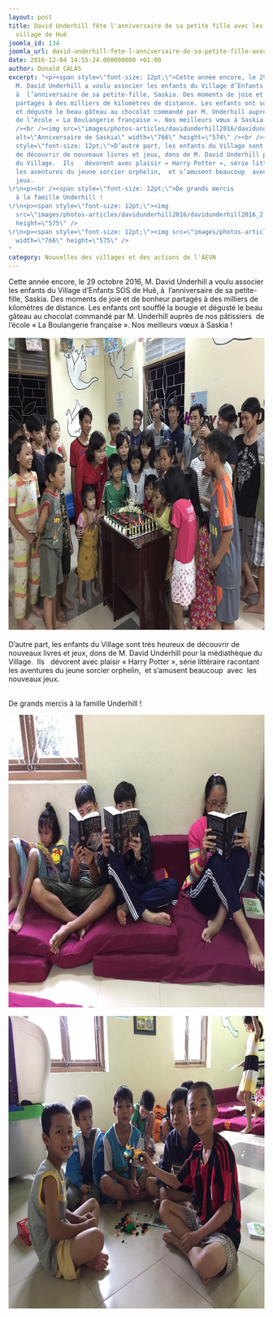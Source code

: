 ```yaml
---
layout: post
title: David Underhill fête l'anniversaire de sa petite fille avec les enfants du
  village de Huê
joomla_id: 134
joomla_url: david-underhill-fete-l-anniversaire-de-sa-petite-fille-avec-les-enfants-du-village-de-hue
date: 2016-12-04 14:55:24.000000000 +01:00
author: Donald CALAS
excerpt: "<p><span style=\"font-size: 12pt;\">Cette année encore, le 29 octobre 2016,
  M. David Underhill a voulu associer les enfants du Village d’Enfants SOS de Huê,
  à  l’anniversaire de sa petite-fille, Saskia. Des moments de joie et de bonheur
  partagés à des milliers de kilomètres de distance. Les enfants ont soufflé la bougie
  et dégusté le beau gâteau au chocolat commandé par M. Underhill auprès de nos pâtissiers 
  de l’école « La Boulangerie française ». Nos meilleurs vœux à Saskia !</span><br
  /><br /><img src=\"images/photos-articles/davidunderhill2016/davidunderhill2016_1.jpg\"
  alt=\"Anniversaire de Saskia\" width=\"766\" height=\"574\" /><br /><br /><span
  style=\"font-size: 12pt;\">D’autre part, les enfants du Village sont très heureux
  de découvrir de nouveaux livres et jeux, dons de M. David Underhill pour la médiathèque
  du Village.  Ils   dévorent avec plaisir « Harry Potter », série littéraire racontant
  les aventures du jeune sorcier orphelin,  et s’amusent beaucoup  avec  les nouveaux
  jeux. 
\r\n<p><br /><span style=\"font-size: 12pt;\">De grands mercis
  à la famille Underhill !
\r\n<p><span style=\"font-size: 12pt;\"><img
  src=\"images/photos-articles/davidunderhill2016/davidunderhill2016_2.jpg\" width=\"766\"
  height=\"575\" />
\r\n<p><span style=\"font-size: 12pt;\"><img src=\"images/photos-articles/davidunderhill2016/davidunderhill2016_3.jpg\"
  width=\"766\" height=\"575\" />
"
category: Nouvelles des villages et des actions de l'AEVN
---
```

<p>Cette année encore, le 29 octobre 2016, M. David Underhill a voulu associer les enfants du Village d’Enfants SOS de Huê, à  l’anniversaire de sa petite-fille, Saskia. Des moments de joie et de bonheur partagés à des milliers de kilomètres de distance. Les enfants ont soufflé la bougie et dégusté le beau gâteau au chocolat commandé par M. Underhill auprès de nos pâtissiers  de l’école « La Boulangerie française ». Nos meilleurs vœux à Saskia !</span><br /><br /><img src="/assets/images/photos-articles/davidunderhill2016/davidunderhill2016_1.jpg" alt="Anniversaire de Saskia" width="766" height="574" /><br /><br />D’autre part, les enfants du Village sont très heureux de découvrir de nouveaux livres et jeux, dons de M. David Underhill pour la médiathèque du Village.  Ils   dévorent avec plaisir « Harry Potter », série littéraire racontant les aventures du jeune sorcier orphelin,  et s’amusent beaucoup  avec  les nouveaux jeux. 

<p><br />De grands mercis à la famille Underhill !

<p><img src="/assets/images/photos-articles/davidunderhill2016/davidunderhill2016_2.jpg" width="766" height="575" />

<p><img src="/assets/images/photos-articles/davidunderhill2016/davidunderhill2016_3.jpg" width="766" height="575" />

